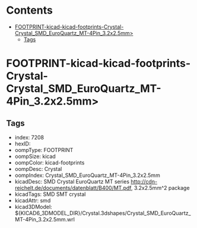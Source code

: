 



Contents
========

* [FOOTPRINT-kicad-kicad-footprints-Crystal-Crystal_SMD_EuroQuartz_MT-4Pin_3.2x2.5mm>](#footprint-kicad-kicad-footprints-crystal-crystal_smd_euroquartz_mt-4pin_32x25mm)
	* [Tags](#tags)

# FOOTPRINT-kicad-kicad-footprints-Crystal-Crystal_SMD_EuroQuartz_MT-4Pin_3.2x2.5mm>

## Tags

- index: 7208
- hexID: 
- oompType: FOOTPRINT
- oompSize: kicad
- oompColor: kicad-footprints
- oompDesc: Crystal
- oompIndex: Crystal_SMD_EuroQuartz_MT-4Pin_3.2x2.5mm
- kicadDesc: SMD Crystal EuroQuartz MT series http://cdn-reichelt.de/documents/datenblatt/B400/MT.pdf, 3.2x2.5mm^2 package
- kicadTags: SMD SMT crystal
- kicadAttr: smd
- kicad3DModel: ${KICAD6_3DMODEL_DIR}/Crystal.3dshapes/Crystal_SMD_EuroQuartz_MT-4Pin_3.2x2.5mm.wrl
